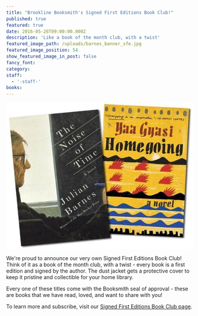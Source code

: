 ```yaml
---
title: "Brookline Booksmith's Signed First Editions Book Club!"
published: true
featured: true
date: 2016-05-26T09:00:00.000Z
description: 'Like a book of the month club, with a twist'
featured_image_path: /uploads/barnes_banner_sfe.jpg
featured_image_position: 54
show_featured_image_in_post: false
fancy_font:
category:
staff:
  - '-staff-'
books:
---
```



![](/uploads/versions/barnes_gyasi_sfe-compressor---x----581-455x---.jpg)

We're proud to announce our very own Signed First Editions Book Club! Think of it as a book of the month club, with a twist - every book is a first edition and signed by the author. The dust jacket gets a protective cover to keep it pristine and collectible for your home library.

Every one of these titles come with the Booksmith seal of approval - these are books that we have read, loved, and want to share with you!

To learn more and subscribe, visit our [Signed First Editions Book Club page](http://www.brooklinebooksmith.com/sfe/).